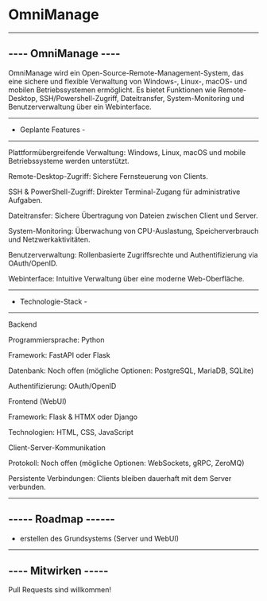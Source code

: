 # OmniManage

--------------------
---- OmniManage ----
--------------------

OmniManage wird ein Open-Source-Remote-Management-System, das eine sichere und flexible Verwaltung von Windows-, Linux-, macOS- und mobilen Betriebssystemen ermöglicht. Es bietet Funktionen wie Remote-Desktop, SSH/Powershell-Zugriff, Dateitransfer, System-Monitoring und Benutzerverwaltung über ein Webinterface.

---------------------
- Geplante Features -
---------------------

Plattformübergreifende Verwaltung: Windows, Linux, macOS und mobile Betriebssysteme werden unterstützt.

Remote-Desktop-Zugriff: Sichere Fernsteuerung von Clients.

SSH & PowerShell-Zugriff: Direkter Terminal-Zugang für administrative Aufgaben.

Dateitransfer: Sichere Übertragung von Dateien zwischen Client und Server.

System-Monitoring: Überwachung von CPU-Auslastung, Speicherverbrauch und Netzwerkaktivitäten.

Benutzerverwaltung: Rollenbasierte Zugriffsrechte und Authentifizierung via OAuth/OpenID.

Webinterface: Intuitive Verwaltung über eine moderne Web-Oberfläche.

---------------------
- Technologie-Stack -
---------------------

Backend

Programmiersprache: Python

Framework: FastAPI oder Flask

Datenbank: Noch offen (mögliche Optionen: PostgreSQL, MariaDB, SQLite)

Authentifizierung: OAuth/OpenID

Frontend (WebUI)

Framework: Flask & HTMX oder Django

Technologien: HTML, CSS, JavaScript

Client-Server-Kommunikation

Protokoll: Noch offen (mögliche Optionen: WebSockets, gRPC, ZeroMQ)

Persistente Verbindungen: Clients bleiben dauerhaft mit dem Server verbunden.

--------------------
----- Roadmap ------
--------------------
- erstellen des Grundsystems (Server und WebUI)

--------------------
---- Mitwirken -----
--------------------

Pull Requests sind willkommen! 